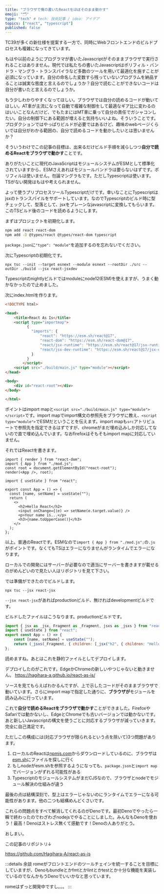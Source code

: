 ```yaml
---
title: "ブラウザで俺の書いたReactをほぼそのまま動かす"
emoji: "🗂"
type: "tech" # tech: 技術記事 / idea: アイデア
topics: ["react", "typescript"]
published: false
---
```


TC39が多くの新仕様を提案する一方で、同時にWebフロントエンドのビルドプロセスも複雑になってきています。

もはや以前のようにプログラマが書いたJavascriptがそのままブラウザで実行されることはありません。現代では私たちの書いたJavascriptはポリフィル・バンドラ・マングラ・トランスパイラなど多数のツールを用いて最適化を施すことが必須になっています。自分の命名した変数すら残っていないプログラムを納品することは誠実な態度と言えるのでしょうか？自分で読むことができないコードは自分が書いたと言えるのでしょうか。

もう少しわかりやすくなってほしい。ブラウザでは自分の読めるコードが動いてほしい。AT車が主流になって自動で複雑な制御をして最適なギア比に変わるのはいいことなんだけど、でもたまにはMT車に乗って自分の責任でガシャコンしたい。自分の制御下にある範囲が増えると気持ちいいよね。そういうことです。プロダクションではやっぱりビルドが必要ではあるけど、趣味のwebページくらいでは自分がわかる範囲の、自分で読めるコードを動かしたいとは思いませんか？

そういうわけでこの記事の目標は、出来るだけビルド手順を減らしつつ**自分で読めるReactをブラウザで動かす**ことです。

ありがたいことに現代のJavaScriptはモジュールシステムがESMとして標準化されていますから、ESMさえあればモジュールバンドラは要らないはずです。ポリフィルは使いません。勿論マングラもです。ただしTypescriptは使います。TSがない開発はもはや考えられません。

よって使うプリプロセスツールTypescriptだけです。幸いなことにTypescriptはjsxのトランスパイルをサポートしています。なのでTypescriptのビルド時に型チェックして、型落として、jsxをプレーンなjavascriptに変換してもらいます。このTSビルド後のコードを読めるようにします。

まずはプロジェクトを初期化します。

```sh
npm add react react-dom
npm add -D @types/react @types/react-dom typescript
```

`package.json`に`"type": "module"`を追加するのを忘れないでください。

次にTypescriptの初期化です。

```
npx tsc --init --target esnext --module esnext --rootDir ./src --outDir ./build --jsx react-jsxdev
```

Typescriptのnightlyビルドではmoduleにnode12(ESM)を使えますが、うまく動かなかったので止めました。

次にindex.htmlを作ります。

```html
<!DOCTYPE html>

<head>
    <title>React As Is</title>
    <script type="importmap">
          {
            "imports": {
                "react": "https://esm.sh/react@17",
                "react-dom": "https://esm.sh/react-dom@17",
                "react/jsx-runtime": "https://esm.sh/react@17/jsx-runtime",
                "react/jsx-dev-runtime": "https://esm.sh/react@17/jsx-dev-runtime"
            }
          }
        </script>
    <script src="./build/main.js" type="module"></script>
</head>

<body>
    <div id="react-root"></div>
</body>

</html>
```

ポイントはimport mapと`<script src="./build/main.js" type="module"></script>`です。import mapでimport構文の参照先をブラウザに教え、`<script type="module">`でESMだということを伝えます。import mapも`src`アトリビュートで参照先を指定できるはずですが、chromeがまだ埋め込みしか対応してないので直で埋め込んでいます。なおfirefoxはそもそもimport mapに対応していません。

それではReactを書きます。

```ts:src/main.tsx
import { render } from "react-dom";
import { App } from "./mod.js";
const root = document.getElementById("react-root");
render(<App />, root);
```


```ts:src/mod.tsx
import { useState } from "react";

export const App = () => {
  const [name, setName] = useState("");
  return (
    <>
      <h2>Hello React</h2>
      <input onChange={(e) => setName(e.target.value)} />
      <p>Your name is...</p>
      <h3>{name.toUpperCase()}</h3>
    </>
  );
};
```

以上。普通のReactです。ESMなので`import { App } from "./mod.js";`の`.js`がポイントです。なくてもTSはエラーになりませんがランタイムでエラーになります。

ローカルでの開発にはサーバーが必要なので適当にサーバーを書きますが載せるのがめんどいので見たい人はリポジトリを見て下さい。

では準備ができたのでビルドします。

```
npx tsc --jsx react-jsx
```

`--jsx react-jsx`があればproductionビルド、無ければdevelopmentビルドです。

ビルドしたファイルはこうなります。productionビルドです。

```js:build/mod.js
import { jsx as _jsx, Fragment as _Fragment, jsxs as _jsxs } from "react/jsx-runtime";
import { useState } from "react";
export const App = () => {
    const [name, setName] = useState("");
    return (_jsxs(_Fragment, { children: [_jsx("h2", { children: "Hello React" }), _jsx("input", { onChange: (e) => setName(e.target.value) }), _jsx("p", { children: "Your name is..." }), _jsx("h3", { children: name.toUpperCase() })] }));
};
```

読めますね。あとはこれを静的ファイルとしてデプロイします。

デプロイしたのがこれです。EdgeかChromeの新しいやつじゃないと動きません。
https://hagihara-a.github.io/react-as-is/

ソースを見てもらえばわかるんですが、上で示したコードがそのままブラウザで動いています。さらにimport mapで指定した通りに、**ブラウザが**モジュールを読み込みに行っています。

これで**自分で読めるReactをブラウザで動かす**ことができました。FirefoxやSafariでは動かないし、EdgeとChromeでも古いバージョンでは動かないです。あと新しいJavascriptの構文を使うごとに対応するブラウザが減っていきます。完全に自己満足です。

ただしこの構成には(対応ブラウザが限られるという点を除いて)3つ問題があります。

1. ローカルのReactは[npmjs.com](https://www.npmjs.com/)からダウンロードしているのに、ブラウザは[esm.sh](https://esm.sh/)にファイルを探しに行く
2. もしnodeがesm.shを参照するようになっても、`package.json`と`import map`でバージョンがずれる可能性がある
3. TypescriptのモジュールシステムがまだCJSなので、ブラウザとnodeでモジュール解決の仕組みが違う

最後の点は結構深刻で、型上はエラーじゃないのにランタイムでエラーになる可能性があります。他の二つも結構めんどくさいです。

これらの問題点をすべて解消してくれるのがDenoです。最初Denoでやったら一瞬で終わったのでわざわざnodejsでやることにしました。みんなもDenoを使おう！最高！Denoはストレス無くて感動です！Denoの人ありがとう。

おしまい。

この記事のリポジトリ↓

https://github.com/Hagihara-A/react-as-is

:::details 余談
romeがフロントエンドのツールチェインを統一することを目標にしていますが、Denoもbundleとかfmtとかlintとかtestとか十分な機能を実装しているのでなんかもうDenoでいいかなと思っています。

romeはずっと開発中ですし。。。
:::

